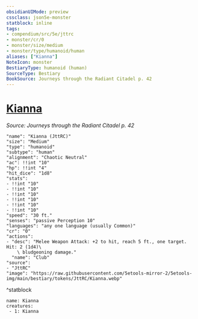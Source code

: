 ```yaml
---
obsidianUIMode: preview
cssclass: json5e-monster
statblock: inline
tags:
- compendium/src/5e/jttrc
- monster/cr/0
- monster/size/medium
- monster/type/humanoid/human
aliases: ["Kianna"]
NoteIcon: monster
BestiaryType: humanoid (human)
SourceType: Bestiary
BookSource: Journeys through the Radiant Citadel p. 42
---
```

# [Kianna](2-Mechanics\CLI\bestiary\npc/kianna-jttrc.md)
*Source: Journeys through the Radiant Citadel p. 42*  

```statblock
"name": "Kianna (JttRC)"
"size": "Medium"
"type": "humanoid"
"subtype": "human"
"alignment": "Chaotic Neutral"
"ac": !!int "10"
"hp": !!int "4"
"hit_dice": "1d8"
"stats":
- !!int "10"
- !!int "10"
- !!int "10"
- !!int "10"
- !!int "10"
- !!int "10"
"speed": "30 ft."
"senses": "passive Perception 10"
"languages": "any one language (usually Common)"
"cr": "0"
"actions":
- "desc": "Melee Weapon Attack: +2 to hit, reach 5 ft., one target. Hit: 2 (1d4)\
    \ bludgeoning damage."
  "name": "Club"
"source":
- "JttRC"
"image": "https://raw.githubusercontent.com/5etools-mirror-2/5etools-img/main/bestiary/tokens/JttRC/Kianna.webp"
```
^statblock

```encounter-table
name: Kianna
creatures:
 - 1: Kianna
```